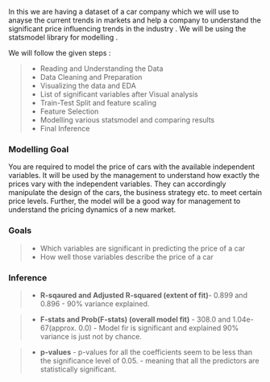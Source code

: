 In this we are having a dataset of a car company which we will use to anayse the current trends in markets and help a company to understand the significant 
price influencing trends in the industry .
We will be using the statsmodel library for modelling .

We will follow the given steps :
> * Reading and Understanding the Data
> * Data Cleaning and Preparation
> * Visualizing the data and EDA
> * List of significant variables after Visual analysis
> * Train-Test Split and feature scaling
> * Feature Selection
> * Modelling various statsmodel and comparing results
> * Final Inference


### Modelling Goal
You are required to model the price of cars with the available independent variables. It will be used by the management to understand how exactly 
the prices vary with the independent variables. They can accordingly manipulate the design of the cars, the business strategy etc. to meet certain price levels.
Further, the model will be a good way for management to understand the pricing dynamics of a new market.

### Goals 
>- Which variables are significant in predicting the price of a car
>- How well those variables describe the price of a car

### Inference 

> * **R-sqaured and Adjusted R-squared (extent of fit)**- 0.899 and 0.896 - 90% variance explained.

> * **F-stats and Prob(F-stats) (overall model fit)** - 308.0 and 1.04e-67(approx. 0.0) - Model fir is significant and explained 90% variance is just not by chance.

> * **p-values** - p-values for all the coefficients seem to be less than the significance level of 0.05. - meaning that all the predictors are statistically significant.


